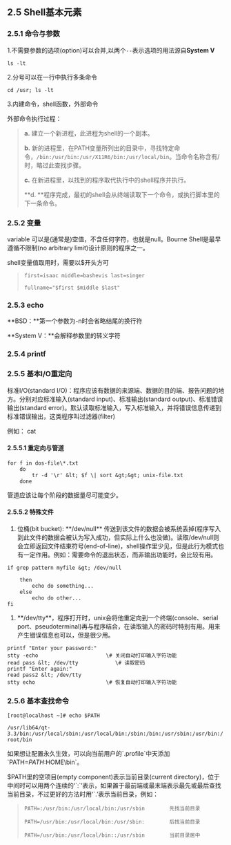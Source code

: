 ## 2.5 Shell基本元素

### 2.5.1 命令与参数

1.不需要参数的选项\(option\)可以合并,以两个`--`表示选项的用法源自**System V**

`ls -lt`

2.分号可以在一行中执行多条命令

`cd /usr; ls -lt`

3.内建命令，shell函数，外部命令

外部命令执行过程：

> **a.** 建立一个新进程，此进程为shell的一个副本。
>
> **b.** 新的进程里，在PATH变量所列出的目录中，寻找特定命令，`/bin:/usr/bin:/usr/X11R6/bin:/usr/local/bin`。当命令名称含有/时，略过此查找步骤。
>
> **c.** 在新进程里，以找到的程序取代执行中的shell程序并执行。
>
> **d. **程序完成，最初的shell会从终端读取下一个命令，或执行脚本里的下一条命令。

### 2.5.2 变量

variable 可以是\(通常是\)空值，不含任何字符，也就是null。Bourne Shell是最早遵循不限制\(no arbitrary limit\)设计原则的程序之一。

shell变量值取用时，需要以$开头方可

> `first=isaac middle=bashevis last=singer`
>
> `fullname="$first $middle $last"`

### 2.5.3 echo

**BSD：**第一个参数为-n时会省略结尾的换行符

**System V：**会解释参数里的转义字符

### 2.5.4 printf

### 2.5.5 基本I/O重定向

标准I/O\(standard I/O\)：程序应该有数据的来源端、数据的目的端、报告问题的地方。分别对应标准输入\(standard input\)、标准输出\(standard output\)、标准错误输出\(standard error\)。默认读取标准输入，写入标准输入，并将错误信息传递到标准错误输出，这类程序叫过滤器\(filter\)

例如： cat

#### 2.5.5.1 重定向与管道

```
for f in dos-file\*.txt  
    do  
        tr -d '\r' &lt; $f \| sort &gt;&gt; unix-file.txt  
    done
```

管道应该让每个阶段的数据量尽可能变少。

#### 2.5.5.2 特殊文件

1. 位桶\(bit bucket\): \*\*/dev/null\*\* 传送到该文件的数据会被系统丢掉\(程序写入到此文件的数据会被认为写入成功，但实际上什么也没做\)。读取/dev/null则会立即返回文件结束符号\(end-of-line\)，shell操作里少见，但是此行为模式也有一定作用。例如：需要命令的退出状态，而非输出功能时，会比较有用。

```
if grep pattern myfile &gt; /dev/null

    then
        echo do something...
    else
        echo do other...
fi
```

1. \*\*/dev/tty\*\*，程序打开时，unix会将他重定向到一个终端\(console、serial port、pseudoterminal\)再与程序结合，在读取输入的密码时特别有用。用来产生错误信息也可以，但是很少用。  

```
printf "Enter your password:"
stty -echo                      \# 关闭自动打印输入字符功能
read pass &lt; /dev/tty            \# 读取密码
printf "Enter again:"
read pass2 &lt; /dev/tty
stty echo                       \# 恢复自动打印输入字符功能
```

### 2.5.6 基本查找命令

`[root@localhost ~]# echo $PATH`

`/usr/lib64/qt-3.3/bin:/usr/local/sbin:/usr/local/bin:/sbin:/bin:/usr/sbin:/usr/bin:/root/bin`

如果想让配置永久生效，可以向当前用户的\`.profile\`中天添加\`PATH=$PATH:$HOME\bin\`。

$PATH里的空项目\(empty component\)表示当前目录\(current directory\)，位于中间时可以用两个连续的‘\`:\`’表示，如果置于最前端或最末端表示最先或最后查找当前目录，不过更好的方法时用‘\`.’表示当前目录，例如：

> `PATH=:/usr/bin:/usr/local/bin:/usr/sbin        先找当前目录`
>
> `PATH=/usr/bin:/usr/local/bin:/usr/sbin:        后找当前目录`
>
> `PATH=/usr/bin:/usr/local/bin::/usr/sbin        当前目录居中`



